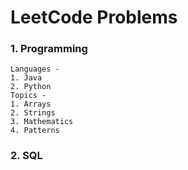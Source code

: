# LeetCode Problems
### 1. Programming
    Languages - 
    1. Java
    2. Python
    Topics -
    1. Arrays
    2. Strings
    3. Mathematics
    4. Patterns
### 2. SQL
